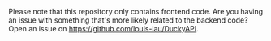 Please note that this repository only contains frontend code. Are you having an issue with something that's more likely related to the backend code? Open an issue on https://github.com/louis-lau/DuckyAPI.